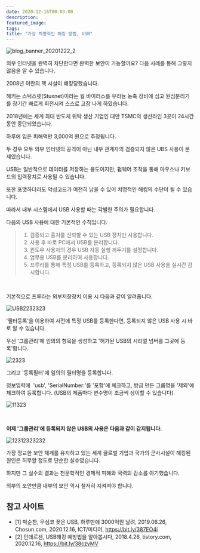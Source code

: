 ```yaml
---
date: 2020-12-16T00:03:00
description: 
featured_image: 
tags: 
title: "가장 치명적인 해킹 방법, USB"
---
```


![blog_banner_20201222_2](https://github.com/user-attachments/assets/3a2cbadd-be51-4f7c-8725-bf02508e6332)

외부 인터넷을 완벽히 차단한다면 완벽한 보안이 가능할까요? 다음 사례를 통해 그렇지 않음을 알 수 있습니다.

2008년 이란의 핵 시설이 해킹당했습니다. 

해커는 스턱스넷(Stuxnet)이라는 웜 바이러스를 우라늄 농축 장비에 심고 원심분리기를 장기간 빠르게 회전시켜 스스로 고장 나게 하였습니다.

2018년에는 세계 최대 반도체 위탁 생산 기업인 대만 TSMC의 생산라인 3곳이 24시간 동안 중단되었습니다.

하루에 입은 피해액만 3,000억 원으로 추정됩니다.

두 경우 모두 외부 인터넷의 공격이 아닌 내부 관계자의 검증되지 않은 UBS 사용이 문제였습니다. 

USB는 일반적으로 데이터를 저장하는 용도이지만, 펌웨어 조작을 통해 마우스나 키보드의 입력장치로 사용될 수 있습니다. 

또한 포맷하더라도 악성코드가 여전히 남을 수 있어 치명적인 해킹의 수단이 될 수 있습니다.

따라서 내부 시스템에서 USB 사용할 때는 각별한 주의가 필요합니다. 

다음의 USB 사용에 대한 기본적인 수칙입니다.
> 1. 검증되고 출처를 신뢰할 수 있는 USB 장치만 사용합니다.
> 2. 사용 후 바로 PC에서 USB를 분리합니다.
> 3. 윈도우 사용자의 경우 USB 자동 실행 꺼두기를 설정합니다.
> 4. 업무용 USB를 분리하여 사용합니다.
> 5. 프루라를 통해 특정 USB를 등록하고, 등록되지 않은 USB 사용을 실시간 감시합니다.

<br>

기본적으로 프루라는 외부저장장치 이용 시 다음과 같이 알려줍니다.

![USB2232323](https://github.com/user-attachments/assets/99609cb0-8fb1-470c-9a68-549b60806f3b)

'필터등록'을 이용하여 사전에 특정 USB를 등록한다면, 등록되지 않은 USB 사용 시 바로 알 수 있습니다.

우선 '그룹관리'에 임의의 항목을 생성하고 '허가된 USB의 시리얼 넘버를 그곳에 등록'합니다.

![2323](https://github.com/user-attachments/assets/c808d7cb-7384-456e-b513-c86b03512d07)

그리고 '등록필터'에 임의의 필터명을 등록합니다.

정보입력에  'usb', 'SerialNumber:'를 '포함'에 체크하고, 방금 만든 그룹명을 '제외'에 체크하여 등록합니다. 
(USB의 제품마다 변수명이 조금씩 상이할 수 있습니다)

![11323](https://github.com/user-attachments/assets/38d99b28-8f34-40bd-a339-6febb070d55e)

<br>

**이제 '그룹관리'에 등록되지 않은 USB의 사용은 다음과 같이 감지됩니다.**

![12312323232](https://github.com/user-attachments/assets/b82ee601-1b3a-4cc7-96c4-906169a75fa2)

가장 정교한 보안 체계를 유지하고 있는 세계 글로벌 기업과 국가의 군사시설이 해킹된 원인은 허무할 정도로 단순한 실수였습니다. 

하지만 그 실수의 결과는 천문학적인 경제적 피해와 국력의 감소를 야기했습니다.

외부의 보안만큼 내부의 보안 역시 철저히 지켜져야 합니다.

## 참고 사이트
- [1] 박순찬, 무심코 꽂은 USB, 하루만에 3000억원 날려, 2019.06.26, Chosun.com, 2020.12.16, ICT/미디어, https://bit.ly/387EO4i
- [2] 안데르센, USB해킹 예방법을 알아봅시다, 2018.4.26, tistory.com, 2020.12.16, https://bit.ly/38czyMV
